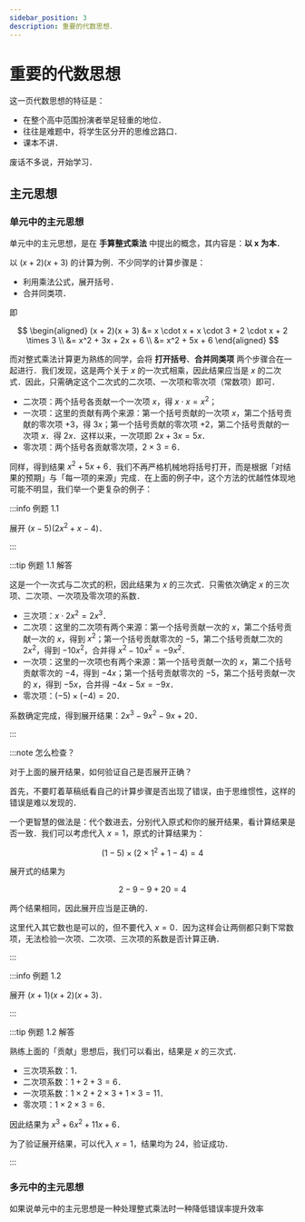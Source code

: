 ```yaml
---
sidebar_position: 3
description: 重要的代数思想．
---
```


# 重要的代数思想

这一页代数思想的特征是：

- 在整个高中范围扮演者举足轻重的地位．
- 往往是难题中，将学生区分开的思维岔路口．
- 课本不讲．

废话不多说，开始学习．

## 主元思想

### 单元中的主元思想

单元中的主元思想，是在 **手算整式乘法** 中提出的概念，其内容是：**以 x 为本**．

以 $(x + 2)(x + 3)$ 的计算为例．不少同学的计算步骤是：

- 利用乘法公式，展开括号．
- 合并同类项．

即

$$
\begin{aligned}
(x + 2)(x + 3) &= x \cdot x + x \cdot 3 + 2 \cdot x + 2 \times 3 \\
&= x^2 + 3x + 2x + 6 \\
&= x^2 + 5x + 6
\end{aligned}
$$

而对整式乘法计算更为熟练的同学，会将 **打开括号**、**合并同类项** 两个步骤合在一起进行．我们发现，这是两个关于 $x$ 的一次式相乘，因此结果应当是 $x$ 的二次式．因此，只需确定这个二次式的二次项、一次项和零次项（常数项）即可．

- 二次项：两个括号各贡献一个一次项 $x$，得 $x \cdot x = x^2$；
- 一次项：这里的贡献有两个来源：第一个括号贡献的一次项 $x$，第二个括号贡献的零次项 $+3$，得 $3x$；第一个括号贡献的零次项 $+2$，第二个括号贡献的一次项 $x$．得 $2x$．这样以来，一次项即 $2x + 3x = 5x$．
- 零次项：两个括号各贡献零次项，$2 \times 3 = 6$．

同样，得到结果 $x^2 + 5x + 6$．我们不再严格机械地将括号打开，而是根据「对结果的预期」与「每一项的来源」完成．在上面的例子中，这个方法的优越性体现地可能不明显，我们举一个更复杂的例子：

:::info 例题 1.1

展开 $(x - 5)(2x^2 + x - 4)$．

:::

:::tip 例题 1.1 解答

这是一个一次式与二次式的积，因此结果为 $x$ 的三次式．只需依次确定 $x$ 的三次项、二次项、一次项及零次项的系数．

- 三次项：$x \cdot 2x^2 = 2x^3$．
- 二次项：这里的二次项有两个来源：第一个括号贡献一次的 $x$，第二个括号贡献一次的 $x$，得到 $x^2$；第一个括号贡献零次的 $-5$，第二个括号贡献二次的 $2x^2$，得到 $-10x^2$，合并得 $x^2 - 10x^2 = -9x^2$．
- 一次项：这里的一次项也有两个来源：第一个括号贡献一次的 $x$，第二个括号贡献零次的 $-4$，得到 $-4x$；第一个括号贡献零次的 $-5$，第二个括号贡献一次的 $x$，得到 $-5x$，合并得 $-4x - 5x = -9x$．
- 零次项：$(-5) \times (-4) = 20$．

系数确定完成，得到展开结果：$2x^3 - 9x^2 - 9x + 20$．

:::

:::note 怎么检查？

对于上面的展开结果，如何验证自己是否展开正确？

首先，不要盯着草稿纸看自己的计算步骤是否出现了错误，由于思维惯性，这样的错误是难以发现的．

一个更智慧的做法是：代个数进去，分别代入原式和你的展开结果，看计算结果是否一致．我们可以考虑代入 $x = 1$，原式的计算结果为：

$$
(1 - 5) \times (2 \times 1^2 + 1 - 4) = 4
$$

展开式的结果为

$$
2 - 9 - 9 + 20 = 4
$$

两个结果相同，因此展开应当是正确的．

这里代入其它数也是可以的，但不要代入 $x = 0$．因为这样会让两侧都只剩下常数项，无法检验一次项、二次项、三次项的系数是否计算正确．

:::

:::info 例题 1.2

展开 $(x + 1)(x + 2)(x + 3)$．

:::

:::tip 例题 1.2 解答

熟练上面的「贡献」思想后，我们可以看出，结果是 $x$ 的三次式．

- 三次项系数：$1$．
- 二次项系数：$1 + 2 + 3 = 6$．
- 一次项系数：$1 \times 2 + 2 \times 3 + 1 \times 3 = 11$．
- 零次项：$1 \times 2 \times 3 = 6$．

因此结果为 $x^3 + 6x^2 + 11x + 6$．

为了验证展开结果，可以代入 $x = 1$，结果均为 $24$，验证成功．

:::

### 多元中的主元思想

如果说单元中的主元思想是一种处理整式乘法时一种降低错误率提升效率
